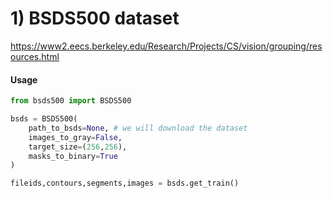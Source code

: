 # 1) BSDS500 dataset 
https://www2.eecs.berkeley.edu/Research/Projects/CS/vision/grouping/resources.html

#### Usage

```python
from bsds500 import BSDS500

bsds = BSDS500(
    path_to_bsds=None, # we will download the dataset
    images_to_gray=False, 
    target_size=(256,256), 
    masks_to_binary=True
)

fileids,contours,segments,images = bsds.get_train()

```
